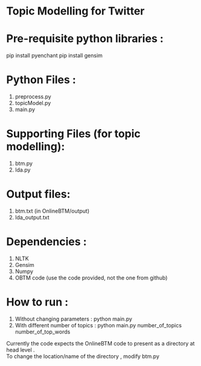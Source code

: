 Topic Modelling for Twitter 
========================================

Pre-requisite python libraries :
================================
pip install pyenchant
pip install gensim

Python Files : 
========================
1. preprocess.py
2. topicModel.py
3. main.py
 
Supporting Files (for topic modelling):
=========================
1. btm.py
2. lda.py
 
Output files:
===========================
1. btm.txt (in OnlineBTM/output)
2. lda_output.txt 
 
Dependencies :
=========================
1. NLTK
2. Gensim
3. Numpy
4. OBTM code (use the code provided, not the one from github)
  
How to run :
==========================
1.  Without changing parameters :   python main.py
2.  With different number of topics :  python main.py number_of_topics number_of_top_words
  
  Currently the code expects the OnlineBTM code to present as a directory at head level .  
  To change the location/name of the directory , modify btm.py
